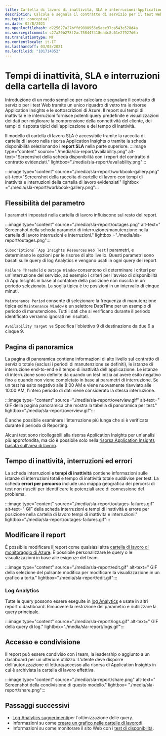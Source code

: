 ```yaml
---
title: Cartella di lavoro di inattività, SLA e interruzioni-Application Insights
description: Calcola e segnala il contratto di servizio per il test Web tramite un unico riquadro di vetro tra le risorse Application Insights e le sottoscrizioni di Azure.
ms.topic: conceptual
ms.date: 02/8/2021
ms.openlocfilehash: d225627a27bffd9088956e5aee37ca543e528d4a
ms.sourcegitcommit: c27a20b278f2ac758447418ea4c8c61e27927d6a
ms.translationtype: MT
ms.contentlocale: it-IT
ms.lasthandoff: 03/03/2021
ms.locfileid: "101714052"
---
```

# <a name="downtime-sla-and-outages-workbook"></a>Tempi di inattività, SLA e interruzioni della cartella di lavoro

Introduzione di un modo semplice per calcolare e segnalare il contratto di servizio per i test Web tramite un unico riquadro di vetro tra le risorse Application Insights e le sottoscrizioni di Azure. Il report sui tempi di inattività e le interruzioni fornisce potenti query predefinite e visualizzazioni dei dati per migliorare la comprensione della connettività del cliente, dei tempi di risposta tipici dell'applicazione e del tempo di inattività.

Il modello di cartella di lavoro SLA è accessibile tramite la raccolta di cartelle di lavoro nella risorsa Application Insights o tramite la scheda disponibilità selezionando i **report SLA** nella parte superiore.
:::image type="content" source="./media/sla-report/availability.png" alt-text="Screenshot della scheda disponibilità con i report del contratto di contratto evidenziati." lightbox="./media/sla-report/availability.png":::

:::image type="content" source="./media/sla-report/workbook-gallery.png" alt-text="Screenshot della raccolta di cartelle di lavoro con tempi di inattività e interruzioni della cartella di lavoro evidenziati" lightbox ="./media/sla-report/workbook-gallery.png":::

## <a name="parameter-flexibility"></a>Flessibilità del parametro

I parametri impostati nella cartella di lavoro influiscono sul resto del report.

:::image type="content" source="./media/sla-report/outages.png" alt-text=" Screenshot della scheda parametri di interruzione/manutenzione nella cartella di lavoro interruzioni e interruzioni." lightbox ="./media/sla-report/outages.png":::

`Subscriptions``App Insights Resources` `Web Test` i parametri, e determinano le opzioni per le risorse di alto livello. Questi parametri sono basati sulle query di log Analytics e vengono usati in ogni query del report.

`Failure Threshold` e `Outage Window` consentono di determinare i criteri per un'interruzione del servizio, ad esempio i criteri per l'avviso di disponibilità di App Insights in base al contatore della posizione non riuscita in un periodo selezionato. La soglia tipica è tre posizioni in un intervallo di cinque minuti.

`Maintenance Period` consente di selezionare la frequenza di manutenzione tipica ed `Maintenance Window` è un selettore DateTime per un esempio di periodo di manutenzione. Tutti i dati che si verificano durante il periodo identificato verranno ignorati nei risultati.

`Availability Target 9s` Specifica l'obiettivo 9 di destinazione da due 9 a cinque 9.

## <a name="overview-page"></a>Pagina di panoramica

La pagina di panoramica contiene informazioni di alto livello sul contratto di servizio totale (esclusi i periodi di manutenzione se definiti), le istanze di interruzione end-to-end e il tempo di inattività dell'applicazione. Le istanze di interruzione sono definite da quando un test inizia ad avere esito negativo fino a quando non viene completato in base ai parametri di interruzione. Se un test ha esito negativo alle 8:00 AM e viene nuovamente riavviato alle 10:00 AM, l'intero periodo di dati viene considerato la stessa interruzione.

:::image type="content" source="./media/sla-report/overview.gif" alt-text=" GIF della pagina panoramica che mostra la tabella di panoramica per test." lightbox="./media/sla-report/overview.gif":::

È anche possibile esaminare l'interruzione più lunga che si è verificata durante il periodo di Reporting.

Alcuni test sono ricollegabili alla risorsa Application Insights per un'analisi più approfondita, ma ciò è possibile solo nella [risorsa Application Insights basata sull'area di lavoro](create-workspace-resource.md).

## <a name="downtime-outages-and-failures"></a>Tempo di inattività, interruzioni ed errori

La scheda interruzioni **e tempi di inattività** contiene informazioni sulle istanze di interruzioni totali e tempo di inattività totale suddivise per test. La scheda **errori per percorso** include una mappa geografica dei percorsi di test non riusciti per identificare le potenziali aree di connessione del problema.

:::image type="content" source="./media/sla-report/outages-failures.gif" alt-text=" GIF della scheda interruzioni e tempi di inattività e errore per posizione nella cartella di lavoro tempi di inattività e interruzioni." lightbox="./media/sla-report/outages-failures.gif":::

## <a name="edit-the-report"></a>Modificare il report

È possibile modificare il report come qualsiasi altra [cartella di lavoro di monitoraggio di Azure](../visualize/workbooks-overview.md). È possibile personalizzare le query o le visualizzazioni in base alle esigenze del team.

:::image type="content" source="./media/sla-report/edit.gif" alt-text=" GIF della selezione del pulsante modifica per modificare la visualizzazione in un grafico a torta." lightbox="./media/sla-report/edit.gif":::

### <a name="log-analytics"></a>Log Analytics

Tutte le query possono essere eseguite in [log Analytics](../logs/log-analytics-overview.md) e usate in altri report o dashboard. Rimuovere la restrizione del parametro e riutilizzare la query principale.

:::image type="content" source="./media/sla-report/logs.gif" alt-text=" GIF della query di log." lightbox="./media/sla-report/logs.gif":::

## <a name="access-and-sharing"></a>Accesso e condivisione

Il report può essere condiviso con i team, la leadership o aggiunto a un dashboard per un ulteriore utilizzo. L'utente deve disporre dell'autorizzazione di lettura/accesso alla risorsa di Application Insights in cui è archiviata la cartella di lavoro effettiva.

:::image type="content" source="./media/sla-report/share.png" alt-text=" Screenshot della condivisione di questo modello." lightbox= "./media/sla-report/share.png":::

## <a name="next-steps"></a>Passaggi successivi

- [Log Analytics suggerimenti](../logs/query-optimization.md)per l'ottimizzazione delle query.
- Informazioni su come [creare un grafico nelle cartelle di lavoro](../visualize/workbooks-chart-visualizations.md)di.
- Informazioni su come monitorare il sito Web con i [test di disponibilità](monitor-web-app-availability.md).